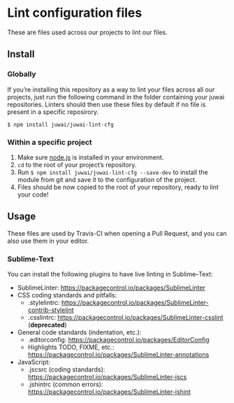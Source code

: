 # Lint configuration files

These are files used across our projects to lint our files.

## Install

### Globally

If you’re installing this repository as a way to lint your files across all our projects, just run the following command in the folder containing your juwai repositories. Linters should then use these files by default if no file is present in a specific reposirory.

```
$ npm install juwai/juwai-lint-cfg
```

### Within a specific project

1. Make sure [node.js](https://nodejs.org/en/download/) is installed in your environment.
1. `cd` to the root of your project’s repository.
1. Run `$ npm install juwai/juwai-lint-cfg --save-dev` to install the module from
    git and save it to the configuration of the project.
1. Files should be now copied to the root of your repository, ready to lint your code!

## Usage

These files are used by Travis-CI when opening a Pull Request, and you can also use them in your editor.

### Sublime-Text

You can install the following plugins to have live linting in Sublime–Text:

- SublimeLinter: https://packagecontrol.io/packages/SublimeLinter
- CSS coding standards and pitfalls:
    - .stylelintrc: https://packagecontrol.io/packages/SublimeLinter-contrib-stylelint
    - .csslintrc: https://packagecontrol.io/packages/SublimeLinter-csslint (**deprecated**)
- General code standards (indentation, etc.):
    - .editorconfig: https://packagecontrol.io/packages/EditorConfig
    - Highlights TODO, FIXME, etc.: https://packagecontrol.io/packages/SublimeLinter-annotations
- JavaScript:
    - .jscsrc (coding standards): https://packagecontrol.io/packages/SublimeLinter-jscs
    - .jshintrc (common errors): https://packagecontrol.io/packages/SublimeLinter-jshint
